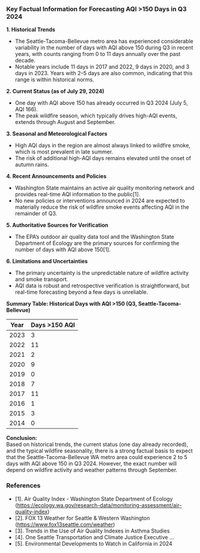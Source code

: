 ### Key Factual Information for Forecasting AQI >150 Days in Q3 2024

**1. Historical Trends**
- The Seattle-Tacoma-Bellevue metro area has experienced considerable variability in the number of days with AQI above 150 during Q3 in recent years, with counts ranging from 0 to 11 days annually over the past decade.
- Notable years include 11 days in 2017 and 2022, 9 days in 2020, and 3 days in 2023. Years with 2–5 days are also common, indicating that this range is within historical norms.

**2. Current Status (as of July 29, 2024)**
- One day with AQI above 150 has already occurred in Q3 2024 (July 5, AQI 166).
- The peak wildfire season, which typically drives high-AQI events, extends through August and September.

**3. Seasonal and Meteorological Factors**
- High AQI days in the region are almost always linked to wildfire smoke, which is most prevalent in late summer.
- The risk of additional high-AQI days remains elevated until the onset of autumn rains.

**4. Recent Announcements and Policies**
- Washington State maintains an active air quality monitoring network and provides real-time AQI information to the public[1].
- No new policies or interventions announced in 2024 are expected to materially reduce the risk of wildfire smoke events affecting AQI in the remainder of Q3.

**5. Authoritative Sources for Verification**
- The EPA’s outdoor air quality data tool and the Washington State Department of Ecology are the primary sources for confirming the number of days with AQI above 150[1].

**6. Limitations and Uncertainties**
- The primary uncertainty is the unpredictable nature of wildfire activity and smoke transport.
- AQI data is robust and retrospective verification is straightforward, but real-time forecasting beyond a few days is unreliable.

**Summary Table: Historical Days with AQI >150 (Q3, Seattle-Tacoma-Bellevue)**

| Year | Days >150 AQI |
|------|--------------|
| 2023 |      3       |
| 2022 |     11       |
| 2021 |      2       |
| 2020 |      9       |
| 2019 |      0       |
| 2018 |      7       |
| 2017 |     11       |
| 2016 |      1       |
| 2015 |      3       |
| 2014 |      0       |

**Conclusion:**  
Based on historical trends, the current status (one day already recorded), and the typical wildfire seasonality, there is a strong factual basis to expect that the Seattle-Tacoma-Bellevue WA metro area could experience 2 to 5 days with AQI above 150 in Q3 2024. However, the exact number will depend on wildfire activity and weather patterns through September.

### References
- [1]. Air Quality Index - Washington State Department of Ecology (https://ecology.wa.gov/research-data/monitoring-assessment/air-quality-index)
- [2]. FOX 13 Weather for Seattle & Western Washington (https://www.fox13seattle.com/weather)
- [3]. Trends in the Use of Air Quality Indexes in Asthma Studies
- [4]. One Seattle Transportation and Climate Justice Executive ...
- [5]. Environmental Developments to Watch in California in 2024